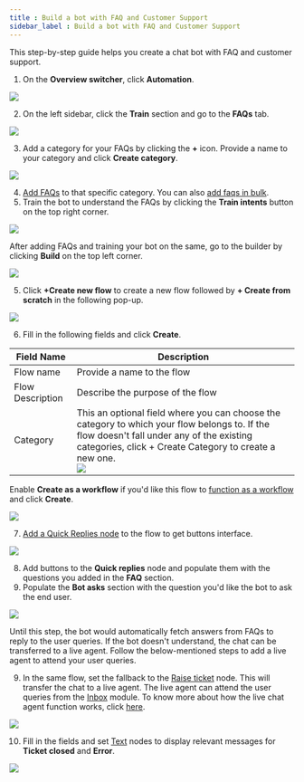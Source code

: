 ```yaml
---
title : Build a bot with FAQ and Customer Support
sidebar_label : Build a bot with FAQ and Customer Support
---
```


This step-by-step guide helps you create a chat bot with FAQ and customer support.

1. On the **Overview switcher**, click **Automation**.

![](https://i.imgur.com/tCFgOdr.png)

2. On the left sidebar, click the **Train** section and go to the **FAQs** tab.

![](https://i.imgur.com/PNwWUBi.png)

3. Add a category for your FAQs by clicking the **+** icon. Provide a name to your category and click **Create category**.

![](https://i.imgur.com/cp3AcrV.png)

4. [Add FAQs](https://docs.yellow.ai/docs/platform_concepts/studio/train/add-faqs#-1-add-faqs) to that specific category. You can also [add faqs in bulk](https://docs.yellow.ai/docs/platform_concepts/studio/train/add-faqs#-2-add-faqs-in-bulk).
8. Train the bot to understand the FAQs by clicking the **Train intents** button on the top right corner.

![](https://i.imgur.com/HlUbhk2.png)


After adding FAQs and training your bot on the same, go to the builder by clicking **Build** on the top left corner.

![](https://i.imgur.com/aZRSHfd.png)


5. Click **+Create new flow** to create a new flow followed by **+ Create from scratch** in the following pop-up.

![](https://i.imgur.com/QtL334V.png)


6. Fill in the following fields and click **Create**.



| Field Name | Description | 
| -------- | -------- | 
| Flow name | Provide a name to the flow | 
|Flow Description| Describe the purpose of the flow|
|Category| This an optional field where you can choose the category to which your flow belongs to. If the flow doesn't fall under any of the existing categories, click + Create Category to create a new one. <br/>![](https://i.imgur.com/Hp6GIsJ.png)|

Enable **Create as a workflow** if you'd like this flow to [function as a workflow](https://docs.yellow.ai/docs/platform_concepts/studio/build/Flows/journeys#-21-workflow---a-variant-of-flow) and click **Create**.


![](https://i.imgur.com/sJ3PTHt.png)


7. [Add a Quick Replies node](https://docs.yellow.ai/docs/platform_concepts/studio/build/nodes/message-nodes1/message-nodes) to the flow to get buttons interface.

![](https://i.imgur.com/PpFPS7n.png)

8. Add buttons to the **Quick replies** node and populate them with the questions you added in the **FAQ** section.
15. Populate the **Bot asks** section with the question you'd like the bot to ask the end user.

![](https://i.imgur.com/qh69S16.png)


Until this step, the bot would automatically fetch answers from FAQs to reply to the user queries. If the bot doesn't understand, the chat can be transferred to a live agent. Follow the below-mentioned steps to add a live agent to attend your user queries.

9. In the same flow, set the fallback to the [Raise ticket](https://docs.yellow.ai/docs/platform_concepts/studio/build/nodes/action-nodes-overview/raise-ticket) node.  This will transfer the chat to a live agent. The live agent can attend the user queries from the [Inbox](https://docs.yellow.ai/docs/platform_concepts/inbox) module. To know more about how the live chat agent function works, click [here](https://docs.yellow.ai/docs/platform_concepts/inbox/inbox_setup/inboxdemo).

![](https://i.imgur.com/stH4NCN.png)


10. Fill in the fields and set [Text](https://docs.yellow.ai/docs/platform_concepts/studio/build/nodes/message-nodes1/message-nodes) nodes to display relevant messages for **Ticket closed** and **Error**.

![](https://i.imgur.com/OWo4sdS.png)








